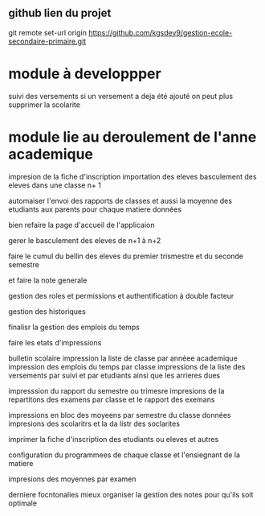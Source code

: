 

## github lien du projet 

git remote set-url origin https://github.com/kgsdev9/gestion-ecole-secondaire-primaire.git

# module à developpper 
suivi des versements
si un versement a deja été ajouté on peut plus supprimer la scolarite 

# module lie au deroulement de l'anne academique 
impresion de la fiche d'inscription 
importation des eleves 
basculement des eleves dans une classe n+ 1 

automaiser l'envoi des rapports de classes et aussi la moyenne des etudiants 
aux parents pour chaque matiere données 

bien refaire la page d'accueil de l'applicaion 


gerer le basculement des eleves de n+1 à n+2 

faire le cumul du bellin des eleves du premier trismestre et du seconde semestre 

et faire la note generale 

gestion des roles et permissions et authentification à double facteur 

gestion des historiques 

finalisr la gestion des emplois du temps 

faire les etats d'impressions 

bulletin scolaire 
impression la liste de classe par annéee academique 
impression des emplois du temps par classe 
impressions de la liste des versements par suivi et par etudiants ainsi que les arrieres dues 

impresssion du rapport du semestre ou trimesre impresions de la repartitons des examens par classe et le rapport des exemans 

impressions en bloc des moyeens par semestre du classe données 
impresions des scolaritrs et la da listr des soclarites 

imprimer la fiche d'inscription des etudiants ou eleves et autres 

configuration du programmees de chaque classe et l'ensiegnant de la matiere 

impresions des moyennes par examen 


derniere focntonalies mieux organiser la gestion des notes pour qu'ils soit optimale 









